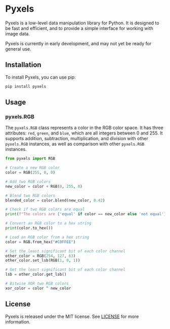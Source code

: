 # Pyxels

Pyxels is a low-level data manipulation library for Python. It is designed to be fast and efficient, and to provide a simple interface for working with image data. 

Pyxels is currently in early development, and may not yet be ready for general use.

## Installation

To install Pyxels, you can use pip:

```bash
pip install pyxels
```

## Usage

### pyxels.RGB

The `pyxels.RGB` class represents a color in the RGB color space. It has three attributes: `red`, `green`, and `blue`, which are all integers between 0 and 255. It supports addition, subtraction, multiplication, and division with other `pyxels.RGB` instances, as well as comparison with other `pyxels.RGB` instances.

```python
from pyxels import RGB

# Create a new RGB color
color = RGB(255, 0, 0)

# Add two RGB colors
new_color = color + RGB(0, 255, 0)

# Blend two RGB colors
blended_color = color.blend(new_color, 0.42)

# Check if two RGB colors are equal
print(f"The colors are {'equal' if color == new_color else 'not equal'}")

# Convert an RGB color to a hex string
print(color.to_hex())

# Load an RGB color from a hex string
color = RGB.from_hex("#C0FFEE")

# Set the least significant bit of each color channel
other_color = RGB(254, 127, 63)
other_color.set_lsb(RGB(1, 0, 1))

# Get the least significant bit of each color channel
lsb = other_color.get_lsb()

# Bitwise XOR two RGB colors
xor_color = color ^ new_color
```

## License

Pyxels is released under the MIT license. See [LICENSE](LICENSE) for more information.